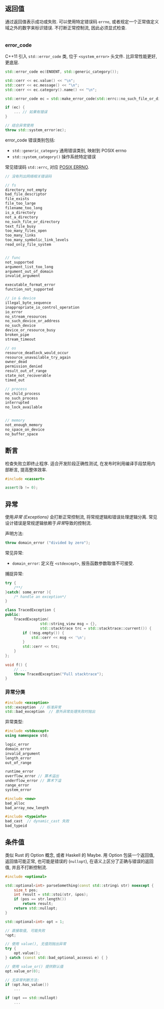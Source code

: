 ## 返回值

通过返回值表示成功或失败. 可以使用特定错误码 `errno`, 或者规定一个正常值定义域之外的数字来标识错误. 不打断正常控制流, 因此必须显式检查.

```c
```

### error_code 

C++11 引入 `std::error_code` 类, 位于 `<system_error>` 头文件. 比异常性能更好, 更底层.

```cpp
std::error_code ec(ENOENT, std::generic_category());

std::cerr << ec.value() << "\n";
std::cerr << ec.message() << "\n";
std::cerr << ec.category().name() << "\n";

std::error_code ec = std::make_error_code(std::errc::no_such_file_or_directory);

if (ec) {
	... // 如果有错误
}

// 结合异常使用
throw std::system_error(ec);
```

error_code 错误类别包括:
- `std::generic_category` 通用错误类别, 映射到 POSIX errno 
- `std::system_category()` 操作系统特定错误

常见错误码 `std::errc`, 对应 [POSIX ERRNO](../../../src/errno.h).
```cpp
// 没有列出网络相关错误码

// fs
directory_not_empty
bad_file_descriptor
file_exists
file_too_large
filename_too_long
is_a_directory
not_a_directory
no_such_file_or_directory
text_file_busy
too_many_files_open
too_many_links
too_many_symbolic_link_levels
read_only_file_system


// func
not_supported
argument_list_too_long
argument_out_of_domain
invalid_argument

executable_format_error
function_not_supported

// io & device 
illegal_byte_sequence
inappropriate_io_control_operation
io_error
no_stream_resources
no_such_device_or_address
no_such_device
device_or_resource_busy
broken_pipe
stream_timeout

// os
resource_deadlock_would_occur
resource_unavailable_try_again
owner_dead
permission_denied
result_out_of_range
state_not_recoverable
timed_out

// process 
no_child_process
no_such_process
interrupted
no_lock_available


// memory 
not_enough_memory
no_space_on_device
no_buffer_space
```

## 断言

检查失败立即终止程序. 适合开发阶段正确性测试, 在发布时利用编译手段禁用内部断言, 提高整体效率. 

```cpp
#include <cassert>

assert(b != 0);
```

## 异常

使用*异常 (Exceptions)* 会打断正常控制流, 将常规逻辑和错误处理逻辑分离. 常见设计错误是常规逻辑依赖于*异常*导致的控制流.

声明方法: 
```cpp
throw domain_error ("divided by zero");
```

常见异常: 
- `domain_error`: 定义在 `<stdexcept>`, 报告函数参数取值不可接受.


捕捉异常:
```cpp
try {
	/**/
}catch( some_error ){
	/* handle an exception*/
}
```

```cpp
class TracedException {
public:
    TracedException(
                std::string_view msg = {},
                std::stacktrace trc = std::stacktrace::current()) {
        if (!msg.empty()) {
            std::cerr << msg << '\n';
        }
        std::cerr << trc;
    }
};
 
void f() {
    // ...
    throw TracedException("Full stacktrace");
}
```

### 异常分类

```cpp
#include <exception>
std::exception  // 标准异常
std::bad_exception  // 意外异常处理失败时抛出
```

异常类型:
```cpp
#include <stdexcept>
using namespace std;

logic_error
domain_error
invalid_argument 
length_error 
out_of_range

runtime_error 
overflow_error // 算术溢出
underflow_error // 算术下溢
range_error 
system_error 

#include <new>
bad_alloc 
bad_array_new_length 

#include <typeinfo>
bad_cast  // dynamic_cast 失败
bad_typeid
```

## 条件值

类似 Rust 的 Option 概念, 或者 Haskell 的 Maybe. 用 Option 包装一个返回值, 返回值可能正常, 也可能是错误的 (`nullopt`), 在语义上区分了正确与错误的返回值, 并且不打断控制流.

```cpp
#include <optional>

std::optional<int> parseSomething(const std::string& str) noexcept {
	size_t pos;
	int result = std::stoi(str, &pos); 
	if (pos == str.length())
		return result;
	return std::nullopt;
}

std::optional<int> opt = 1;

// 直接取值, 可能失败
*opt;

// 使用 value(), 无值则抛出异常
try {
	opt.value();
} catch (const std::bad_optional_access& e) { }

// 使用 value_or() 提供默认值
opt.value_or(0);

// 无异常判断方法:
if (opt.has_value()) 
	...

if (opt == std::nullopt)
	...
```